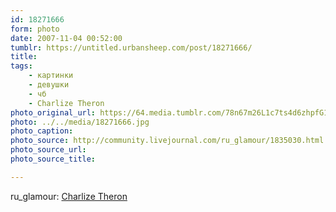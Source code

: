 ```yaml
---
id: 18271666
form: photo
date: 2007-11-04 00:52:00
tumblr: https://untitled.urbansheep.com/post/18271666/
title:
tags:
    - картинки
    - девушки
    - чб
    - Charlize Theron
photo_original_url: https://64.media.tumblr.com/78n67m26L1c7ts4d6zhpfG1h_1280.jpg
photo: ../../media/18271666.jpg
photo_caption:
photo_source: http://community.livejournal.com/ru_glamour/1835030.html
photo_source_url:
photo_source_title:

---
```


<p>ru_glamour: <a href="http://community.livejournal.com/ru_glamour/1835030.html">Charlize Theron</a></p>
